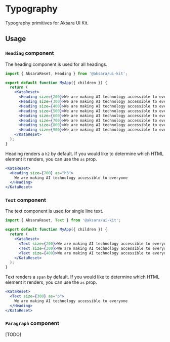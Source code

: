 # Typography

Typography primitives for Aksara UI Kit.

## Usage

### `Heading` component

The heading component is used for all headings.

```jsx
import { AksaraReset, Heading } from '@aksara/ui-kit';

export default function MyApp({ children }) {
  return (
    <KataReset>
      <Heading size={200}>We are making AI technology accessible to everyone</Heading>
      <Heading size={300}>We are making AI technology accessible to everyone</Heading>
      <Heading size={400}>We are making AI technology accessible to everyone</Heading>
      <Heading size={500}>We are making AI technology accessible to everyone</Heading>
      <Heading size={600}>We are making AI technology accessible to everyone</Heading>
      <Heading size={700}>We are making AI technology accessible to everyone</Heading>
      <Heading size={800}>We are making AI technology accessible to everyone</Heading>
      <Heading size={900}>We are making AI technology accessible to everyone</Heading>
    </KataReset>
  );
}
```

Heading renders a `h2` by default. If you would like to determine which HTML element it renders, you can use the `as` prop.

```jsx
<KataReset>
  <Heading size={700} as="h3">
    We are making AI technology accessible to everyone
  </Heading>
</KataReset>
```

### `Text` component

The text component is used for single line text.

```jsx
import { AksaraReset, Text } from '@aksara/ui-kit';

export default function MyApp({ children }) {
  return (
    <KataReset>
      <Text size={200}>We are making AI technology accessible to everyone</Text>
      <Text size={300}>We are making AI technology accessible to everyone</Text>
      <Text size={400}>We are making AI technology accessible to everyone</Text>
    </KataReset>
  );
}
```

Text renders a `span` by default. If you would like to determine which HTML element it renders, you can use the `as` prop.

```jsx
<KataReset>
  <Text size={300} as="p">
    We are making AI technology accessible to everyone
  </Heading>
</KataReset>
```

### `Paragraph` component

[TODO]
